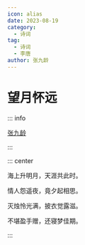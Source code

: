 ```yaml
---
icon: alias
date: 2023-08-19
category:
  - 诗词
tag:
  - 诗词
  - 李唐
author: 张九龄
---
```


# 望月怀远

<!-- more -->

::: info 

[张九龄](../../诗人/张九龄.md)

:::


::: center

海上升明月，天涯共此时。

情人怨遥夜，竟夕起相思。

灭烛怜光满，披衣觉露滋。

不堪盈手赠，还寝梦佳期。

:::
